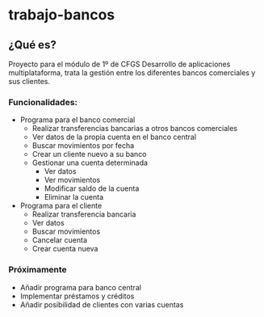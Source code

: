 # trabajo-bancos

## ¿Qué es?
Proyecto para el módulo de 1º de CFGS Desarrollo de aplicaciones multiplataforma, trata la gestión entre los diferentes bancos comerciales y sus clientes.


### Funcionalidades:
* Programa para el banco comercial
    * Realizar transferencias bancarias a otros bancos comerciales
    * Ver datos de la propia cuenta en el banco central
    * Buscar movimientos por fecha
    * Crear un cliente nuevo a su banco
    * Gestionar una cuenta determinada
        * Ver datos
        * Ver movimientos
        * Modificar saldo de la cuenta
        * Eliminar la cuenta
* Programa para el cliente
    * Realizar transferencia bancaria
    * Ver datos
    * Buscar movimientos
    * Cancelar cuenta
    * Crear cuenta nueva

### Próximamente
   * Añadir programa para banco central
   * Implementar préstamos y créditos
   * Añadir posibilidad de clientes con varias cuentas

